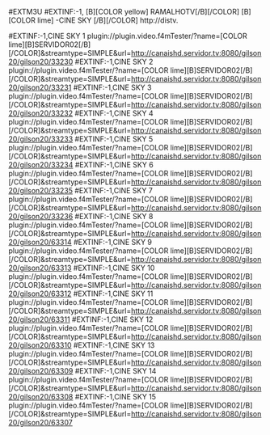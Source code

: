 
#EXTM3U #EXTINF:-1, [B][COLOR yellow] RAMALHOTV[/B][/COLOR] [B][COLOR lime] -CINE SKY [/B][/COLOR] http://distv.

#EXTINF:-1,CINE SKY 1
plugin://plugin.video.f4mTester/?name=[COLOR lime][B]SERVIDOR02[/B][/COLOR]&streamtype=SIMPLE&amp;url=http://canaishd.servidor.tv:8080/gilson20/gilson20/33230
#EXTINF:-1,CINE SKY 2
plugin://plugin.video.f4mTester/?name=[COLOR lime][B]SERVIDOR02[/B][/COLOR]&streamtype=SIMPLE&amp;url=http://canaishd.servidor.tv:8080/gilson20/gilson20/33231
#EXTINF:-1,CINE SKY 3
plugin://plugin.video.f4mTester/?name=[COLOR lime][B]SERVIDOR02[/B][/COLOR]&streamtype=SIMPLE&amp;url=http://canaishd.servidor.tv:8080/gilson20/gilson20/33232
#EXTINF:-1,CINE SKY 4
plugin://plugin.video.f4mTester/?name=[COLOR lime][B]SERVIDOR02[/B][/COLOR]&streamtype=SIMPLE&amp;url=http://canaishd.servidor.tv:8080/gilson20/gilson20/33233
#EXTINF:-1,CINE SKY 5
plugin://plugin.video.f4mTester/?name=[COLOR lime][B]SERVIDOR02[/B][/COLOR]&streamtype=SIMPLE&amp;url=http://canaishd.servidor.tv:8080/gilson20/gilson20/33234
#EXTINF:-1,CINE SKY 6
plugin://plugin.video.f4mTester/?name=[COLOR lime][B]SERVIDOR02[/B][/COLOR]&streamtype=SIMPLE&amp;url=http://canaishd.servidor.tv:8080/gilson20/gilson20/33235
#EXTINF:-1,CINE SKY 7
plugin://plugin.video.f4mTester/?name=[COLOR lime][B]SERVIDOR02[/B][/COLOR]&streamtype=SIMPLE&amp;url=http://canaishd.servidor.tv:8080/gilson20/gilson20/33236
#EXTINF:-1,CINE SKY 8
plugin://plugin.video.f4mTester/?name=[COLOR lime][B]SERVIDOR02[/B][/COLOR]&streamtype=SIMPLE&amp;url=http://canaishd.servidor.tv:8080/gilson20/gilson20/63314
#EXTINF:-1,CINE SKY 9
plugin://plugin.video.f4mTester/?name=[COLOR lime][B]SERVIDOR02[/B][/COLOR]&streamtype=SIMPLE&amp;url=http://canaishd.servidor.tv:8080/gilson20/gilson20/63313
#EXTINF:-1,CINE SKY 10
plugin://plugin.video.f4mTester/?name=[COLOR lime][B]SERVIDOR02[/B][/COLOR]&streamtype=SIMPLE&amp;url=http://canaishd.servidor.tv:8080/gilson20/gilson20/63312
#EXTINF:-1,CINE SKY 11
plugin://plugin.video.f4mTester/?name=[COLOR lime][B]SERVIDOR02[/B][/COLOR]&streamtype=SIMPLE&amp;url=http://canaishd.servidor.tv:8080/gilson20/gilson20/63311
#EXTINF:-1,CINE SKY 12
plugin://plugin.video.f4mTester/?name=[COLOR lime][B]SERVIDOR02[/B][/COLOR]&streamtype=SIMPLE&amp;url=http://canaishd.servidor.tv:8080/gilson20/gilson20/63310
#EXTINF:-1,CINE SKY 13
plugin://plugin.video.f4mTester/?name=[COLOR lime][B]SERVIDOR02[/B][/COLOR]&streamtype=SIMPLE&amp;url=http://canaishd.servidor.tv:8080/gilson20/gilson20/63309
#EXTINF:-1,CINE SKY 14
plugin://plugin.video.f4mTester/?name=[COLOR lime][B]SERVIDOR02[/B][/COLOR]&streamtype=SIMPLE&amp;url=http://canaishd.servidor.tv:8080/gilson20/gilson20/63308
#EXTINF:-1,CINE SKY 15
plugin://plugin.video.f4mTester/?name=[COLOR lime][B]SERVIDOR02[/B][/COLOR]&streamtype=SIMPLE&amp;url=http://canaishd.servidor.tv:8080/gilson20/gilson20/63307
